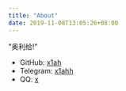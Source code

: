 ```yaml
---
title: "About"
date: 2019-11-08T13:05:26+08:00
---
```


"奥利给!"

- GitHub: [x1ah](https://github.com/x1ah)
- Telegram: [x1ahh](https://telegram.me/x1ahh)
- QQ: [x](http://i.imgur.com/s4mteP9.jpg) 

